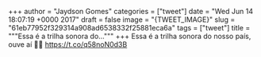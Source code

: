
+++
author = "Jaydson Gomes"
categories = ["tweet"]
date = "Wed Jun 14 18:07:19 +0000 2017"
draft = false
image = "{TWEET_IMAGE}"
slug = "61eb77952f329314a908ad6538332f25881eca6a"
tags = ["tweet"]
title = """Essa é a trilha sonora do..."""
+++
Essa é a trilha sonora do nosso país, ouve aí 🎵🎶  https://t.co/q58noN0d3B
